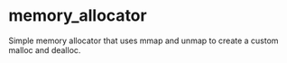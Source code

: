 # memory_allocator
Simple memory allocator that uses mmap and unmap to create a custom malloc and dealloc.
